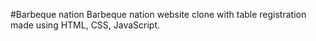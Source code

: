 #Barbeque nation
Barbeque nation website clone with table registration made using HTML, CSS, JavaScript.

